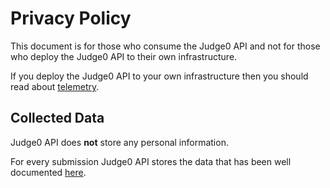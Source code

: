 # Privacy Policy
This document is for those who consume the Judge0 API and not for those who deploy the Judge0 API to their own infrastructure.

If you deploy the Judge0 API to your own infrastructure then you should read about [telemetry](TELEMETRY.md).

## Collected Data
Judge0 API does **not** store any personal information.

For every submission Judge0 API stores the data that has been well documented [here](https://api.judge0.com/#submissions-submission).